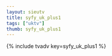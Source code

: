 ```yaml
--- 
layout: sieutv
title: syfy_uk_plus1
tags: ["uktv"]
thumb: syfy_uk_plus1
---
```

{% include tvadv key=syfy_uk_plus1 %}
